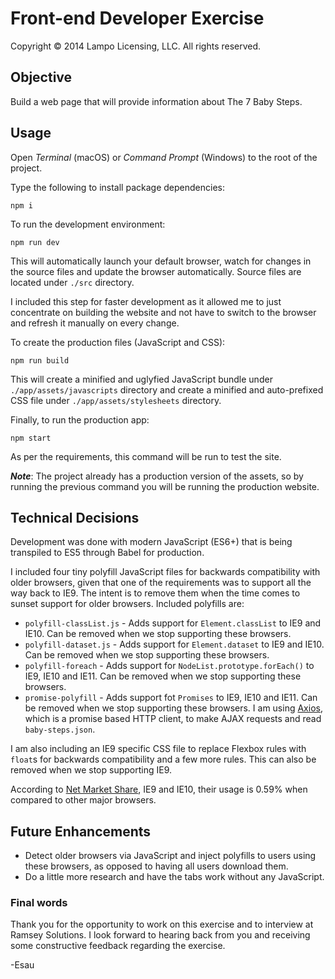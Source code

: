 # Front-end Developer Exercise

Copyright © 2014 Lampo Licensing, LLC. All rights reserved.

## Objective

Build a web page that will provide information about The 7 Baby Steps.

## Usage

Open _Terminal_ (macOS) or _Command Prompt_ (Windows) to the root of the project.

Type the following to install package dependencies:

```
npm i
```

To run the development environment:

```
npm run dev
```

This will automatically launch your default browser, watch for changes in the source files and update the browser automatically. Source files are located under `./src` directory.

I included this step for faster development as it allowed me to just concentrate on building the website and not have to switch to the browser and refresh it manually on every change.

To create the production files (JavaScript and CSS):

```
npm run build
```

This will create a minified and uglyfied JavaScript bundle under `./app/assets/javascripts` directory and create a minified and auto-prefixed CSS file under `./app/assets/stylesheets` directory.

Finally, to run the production app:

```
npm start
```

As per the requirements, this command will be run to test the site.

**_Note_**: The project already has a production version of the assets, so by running the previous command you will be running the production website.

## Technical Decisions

Development was done with modern JavaScript (ES6+) that is being transpiled to ES5 through Babel for production.

I included four tiny polyfill JavaScript files for backwards compatibility with older browsers, given that one of the requirements was to support all the way back to IE9. The intent is to remove them when the time comes to sunset support for older browsers. Included polyfills are:

- `polyfill-classList.js` - Adds support for `Element.classList` to IE9 and IE10. Can be removed when we stop supporting these browsers.
- `polyfill-dataset.js` - Adds support for `Element.dataset` to IE9 and IE10. Can be removed when we stop supporting these browsers.
- `polyfill-foreach` - Adds support for `NodeList.prototype.forEach()` to IE9, IE10 and IE11. Can be removed when we stop supporting these browsers.
- `promise-polyfill` - Adds support fot `Promises` to IE9, IE10 and IE11. Can be removed when we stop supporting these browsers. I am using [Axios](https://github.com/axios/axios), which is a promise based HTTP client, to make AJAX requests and read `baby-steps.json`.

I am also including an IE9 specific CSS file to replace Flexbox rules with `float`s for backwards compatibility and a few more rules. This can also be removed when we stop supporting IE9.

According to [Net Market Share](https://netmarketshare.com/browser-market-share.aspx?options=%7B%22filter%22%3A%7B%22%24and%22%3A%5B%7B%22browserVersion%22%3A%7B%22%24in%22%3A%5B%22Internet%20Explorer%209%22%2C%22Internet%20Explorer%2010%22%2C%22Chrome%22%2C%22Firefox%22%2C%22Safari%22%5D%7D%7D%5D%7D%2C%22dateLabel%22%3A%22Trend%22%2C%22attributes%22%3A%22share%22%2C%22group%22%3A%22browser%22%2C%22sort%22%3A%7B%22share%22%3A-1%7D%2C%22id%22%3A%22browsersDesktop%22%2C%22dateInterval%22%3A%22Monthly%22%2C%22dateStart%22%3A%222017-08%22%2C%22dateEnd%22%3A%222018-07%22%2C%22segments%22%3A%22-1000%22%7D), IE9 and IE10, their usage is 0.59% when compared to other major browsers.

## Future Enhancements

- Detect older browsers via JavaScript and inject polyfills to users using these browsers, as opposed to having all users download them.
- Do a little more research and have the tabs work without any JavaScript.

### Final words

Thank you for the opportunity to work on this exercise and to interview at Ramsey Solutions. I look forward to hearing back from you and receiving some constructive feedback regarding the exercise.

-Esau
